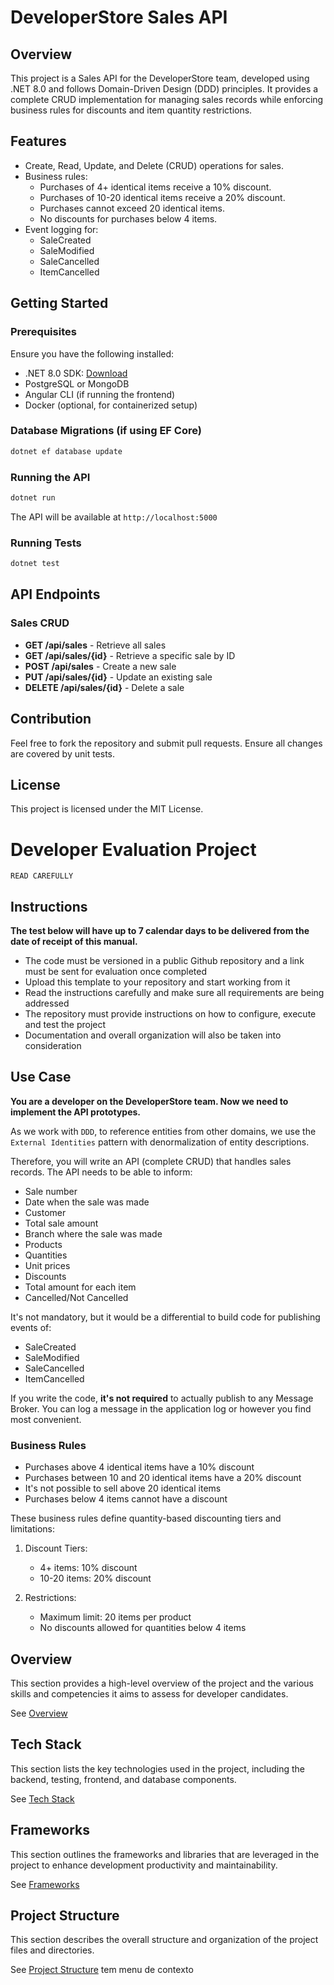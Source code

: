 # DeveloperStore Sales API

## Overview
This project is a Sales API for the DeveloperStore team, developed using .NET 8.0 and follows Domain-Driven Design (DDD) principles. It provides a complete CRUD implementation for managing sales records while enforcing business rules for discounts and item quantity restrictions.

## Features
- Create, Read, Update, and Delete (CRUD) operations for sales.
- Business rules:
  - Purchases of 4+ identical items receive a 10% discount.
  - Purchases of 10-20 identical items receive a 20% discount.
  - Purchases cannot exceed 20 identical items.
  - No discounts for purchases below 4 items.
- Event logging for:
  - SaleCreated
  - SaleModified
  - SaleCancelled
  - ItemCancelled

## Getting Started
### Prerequisites
Ensure you have the following installed:
- .NET 8.0 SDK: [Download](https://dotnet.microsoft.com/en-us/download/dotnet/8.0)
- PostgreSQL or MongoDB
- Angular CLI (if running the frontend)
- Docker (optional, for containerized setup)

### Database Migrations (if using EF Core)
```sh
dotnet ef database update
```

### Running the API
```sh
dotnet run
```
The API will be available at `http://localhost:5000`

### Running Tests
```sh
dotnet test
```

## API Endpoints
### Sales CRUD
- **GET /api/sales** - Retrieve all sales
- **GET /api/sales/{id}** - Retrieve a specific sale by ID
- **POST /api/sales** - Create a new sale
- **PUT /api/sales/{id}** - Update an existing sale
- **DELETE /api/sales/{id}** - Delete a sale

## Contribution
Feel free to fork the repository and submit pull requests. Ensure all changes are covered by unit tests.

## License
This project is licensed under the MIT License.


# Developer Evaluation Project
 
`READ CAREFULLY`
 
## Instructions
**The test below will have up to 7 calendar days to be delivered from the date of receipt of this manual.**
 
- The code must be versioned in a public Github repository and a link must be sent for evaluation once completed
- Upload this template to your repository and start working from it
- Read the instructions carefully and make sure all requirements are being addressed
- The repository must provide instructions on how to configure, execute and test the project
- Documentation and overall organization will also be taken into consideration
 
## Use Case
**You are a developer on the DeveloperStore team. Now we need to implement the API prototypes.**
 
As we work with `DDD`, to reference entities from other domains, we use the `External Identities` pattern with denormalization of entity descriptions.
 
Therefore, you will write an API (complete CRUD) that handles sales records. The API needs to be able to inform:
 
* Sale number
* Date when the sale was made
* Customer
* Total sale amount
* Branch where the sale was made
* Products
* Quantities
* Unit prices
* Discounts
* Total amount for each item
* Cancelled/Not Cancelled
 
It's not mandatory, but it would be a differential to build code for publishing events of:
* SaleCreated
* SaleModified
* SaleCancelled
* ItemCancelled
 
If you write the code, **it's not required** to actually publish to any Message Broker. You can log a message in the application log or however you find most convenient.
 
### Business Rules
 
* Purchases above 4 identical items have a 10% discount
* Purchases between 10 and 20 identical items have a 20% discount
* It's not possible to sell above 20 identical items
* Purchases below 4 items cannot have a discount
 
These business rules define quantity-based discounting tiers and limitations:
 
1. Discount Tiers:
   - 4+ items: 10% discount
   - 10-20 items: 20% discount
 
2. Restrictions:
   - Maximum limit: 20 items per product
   - No discounts allowed for quantities below 4 items
 
## Overview
This section provides a high-level overview of the project and the various skills and competencies it aims to assess for developer candidates.
 
See [Overview](/.doc/overview.md)
 
## Tech Stack
This section lists the key technologies used in the project, including the backend, testing, frontend, and database components.
 
See [Tech Stack](/.doc/tech-stack.md)
 
## Frameworks
This section outlines the frameworks and libraries that are leveraged in the project to enhance development productivity and maintainability.
 
See [Frameworks](/.doc/frameworks.md)
 
<!--
## API Structure
This section includes links to the detailed documentation for the different API resources:
- [API General](./docs/general-api.md)
- [Products API](/.doc/products-api.md)
- [Carts API](/.doc/carts-api.md)
- [Users API](/.doc/users-api.md)
- [Auth API](/.doc/auth-api.md)
-->
 
## Project Structure
This section describes the overall structure and organization of the project files and directories.
 
See [Project Structure](/.doc/project-structure.md)
tem menu de contexto
